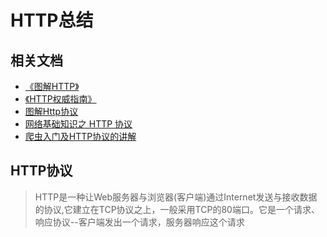 # HTTP总结

## 相关文档

- [《图解HTTP》]()
- [《HTTP权威指南》](https://book.douban.com/subject/10746113/)
- [图解Http协议](https://zhuanlan.zhihu.com/p/25518072)
- [网络基础知识之 HTTP 协议](https://zhuanlan.zhihu.com/p/24913080)
- [爬虫入门及HTTP协议的讲解](https://zhuanlan.zhihu.com/p/25035661)

## HTTP协议

> HTTP是一种让Web服务器与浏览器(客户端)通过Internet发送与接收数据的协议,它建立在TCP协议之上，一般采用TCP的80端口。它是一个请求、响应协议--客户端发出一个请求，服务器响应这个请求
